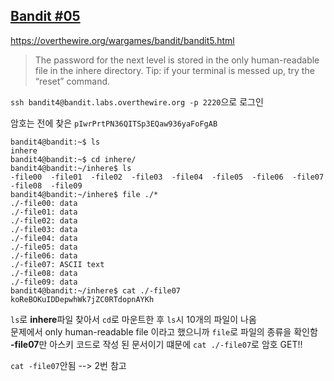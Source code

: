 ## [Bandit #05](https://overthewire.org/wargames/bandit/bandit5.html)

https://overthewire.org/wargames/bandit/bandit5.html
> The password for the next level is stored in the only human-readable file in the inhere directory. Tip: if your terminal is messed up, try the “reset” command.


``` ssh bandit4@bandit.labs.overthewire.org -p 2220 ```으로 로그인  

암호는 전에 찾은 ```pIwrPrtPN36QITSp3EQaw936yaFoFgAB```

```
bandit4@bandit:~$ ls
inhere
bandit4@bandit:~$ cd inhere/
bandit4@bandit:~/inhere$ ls
-file00  -file01  -file02  -file03  -file04  -file05  -file06  -file07  -file08  -file09
bandit4@bandit:~/inhere$ file ./*
./-file00: data
./-file01: data
./-file02: data
./-file03: data
./-file04: data
./-file05: data
./-file06: data
./-file07: ASCII text
./-file08: data
./-file09: data
bandit4@bandit:~/inhere$ cat ./-file07
koReBOKuIDDepwhWk7jZC0RTdopnAYKh
```

```ls```로 **inhere**파일 찾아서 ```cd```로 마운트한 후 ```ls```시 10개의 파일이 나옴  
문제에서  only human-readable file 이라고 했으니까 ```file```로 파일의 종류을 확인함  
**-file07**만 아스키 코드로 작성 된 문서이기 떄문에 ```cat ./-file07```로 암호 GET!!

```cat -file07```안됨 --> 2번 참고
